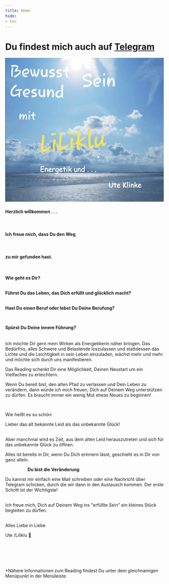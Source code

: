 ```yaml
---
title: Home
hide:
- toc
---
```

# Du findest mich auch auf [Telegram](https://t.me/Liliklu)

![](img/opener.png)





#### Herzlich willkommen . . .

​

#### Ich freue mich, dass Du den Weg          

<br>

#### zu mir gefunden hast.

<br>

**Wie geht es Dir?**
<br>
​

**Führst Du das Leben, das Dich erfüllt und glücklich macht?**
<br>
​

**Hast Du einen Beruf oder lebst Du Deine Berufung?**

​<br>

**Spürst Du Deine innere Führung?**
<br>
<br><br>
Ich möchte Dir gern mein Wirken als Energetikerin näher bringen.
Das Bedürfnis, alles Schwere und Belastende loszulassen und stattdessen das Lichte und die Leichtigkeit in sein Leben einzuladen, wächst mehr und mehr und möchte sich durch uns manifestieren.

Das Reading schenkt Dir eine Möglichkeit, Deinen Neustart um ein
Vielfaches zu erleichtern.

Wenn Du bereit bist, den alten Pfad zu verlassen und Dein Leben zu verändern, dann würde ich mich freuen, Dich auf Deinem Weg unterstützen zu dürfen. Es braucht immer ein wenig Mut etwas Neues zu beginnen!

<br>

Wie heißt es so schön:

Lieber das alt bekannte Leid als das unbekannte Glück!

<br>
Aber manchmal wird es Zeit, aus dem alten Leid herauszutreten und sich für das unbekannte Glück zu öffnen.

Alles ist bereits in Dir, wenn Du Dich erinnern lässt, geschieht es in Dir von ganz allein. 

                  **Du bist die Veränderung**

Du kannst mir einfach eine Mail schreiben oder eine Nachricht über Telegram schicken, durch die wir dann in den Austausch kommen. Der erste Schritt ist der Wichtigste!
<br>​

Ich freue mich, Dich auf Deinem Weg ins "erfüllte Sein" ein kleines Stück begleiten zu dürfen.

<br>
​
Alles Liebe in Liebe

Ute /Liliklu 🦋

​
<br><br><br>
​

*Nähere Informationen zum Reading findest Du unter dem gleichnamigen Menüpunkt in der Menüleiste.

​
